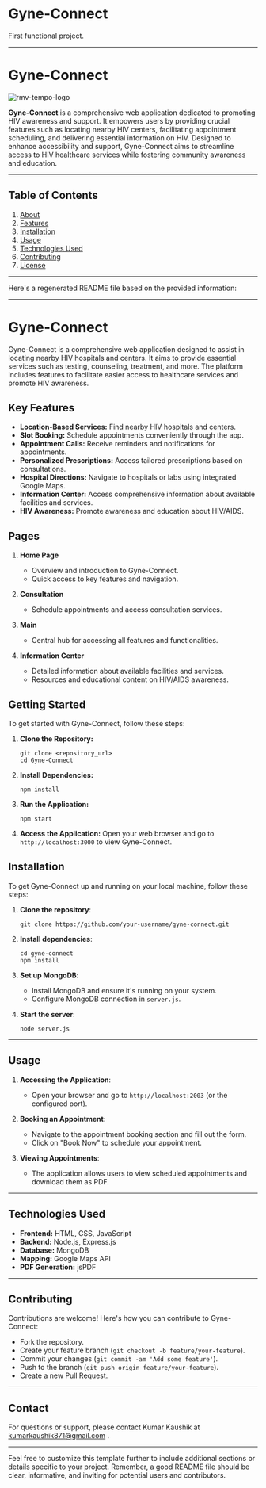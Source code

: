 # Gyne-Connect
First functional project.

---

# Gyne-Connect

![rmv-tempo-logo](https://github.com/kkaushik14/Gyne-Connect/assets/147918121/d8709b1b-a6ba-4f1a-907f-518b88b3892f)


**Gyne-Connect** is a comprehensive web application dedicated to promoting HIV awareness and support. It empowers users by providing crucial features such as locating nearby HIV centers, facilitating appointment scheduling, and delivering essential information on HIV. Designed to enhance accessibility and support, Gyne-Connect aims to streamline access to HIV healthcare services while fostering community awareness and education.

---

## Table of Contents

1. [About](#about)
2. [Features](#features)
3. [Installation](#installation)
4. [Usage](#usage)
5. [Technologies Used](#technologies-used)
6. [Contributing](#contributing)
7. [License](#license)

---

Here's a regenerated README file based on the provided information:

---

# Gyne-Connect

Gyne-Connect is a comprehensive web application designed to assist in locating nearby HIV hospitals and centers. It aims to provide essential services such as testing, counseling, treatment, and more. The platform includes features to facilitate easier access to healthcare services and promote HIV awareness.

## Key Features

- **Location-Based Services:** Find nearby HIV hospitals and centers.
- **Slot Booking:** Schedule appointments conveniently through the app.
- **Appointment Calls:** Receive reminders and notifications for appointments.
- **Personalized Prescriptions:** Access tailored prescriptions based on consultations.
- **Hospital Directions:** Navigate to hospitals or labs using integrated Google Maps.
- **Information Center:** Access comprehensive information about available facilities and services.
- **HIV Awareness:** Promote awareness and education about HIV/AIDS.

## Pages

1. **Home Page**
   - Overview and introduction to Gyne-Connect.
   - Quick access to key features and navigation.

2. **Consultation**
   - Schedule appointments and access consultation services.

3. **Main**
   - Central hub for accessing all features and functionalities.

4. **Information Center**
   - Detailed information about available facilities and services.
   - Resources and educational content on HIV/AIDS awareness.

## Getting Started

To get started with Gyne-Connect, follow these steps:

1. **Clone the Repository:**
   ```
   git clone <repository_url>
   cd Gyne-Connect
   ```

2. **Install Dependencies:**
   ```
   npm install
   ```

3. **Run the Application:**
   ```
   npm start
   ```

4. **Access the Application:**
   Open your web browser and go to `http://localhost:3000` to view Gyne-Connect.

## Installation

To get Gyne-Connect up and running on your local machine, follow these steps:

1. **Clone the repository**:
   ```
   git clone https://github.com/your-username/gyne-connect.git
   ```

2. **Install dependencies**:
   ```
   cd gyne-connect
   npm install
   ```

3. **Set up MongoDB**:
   - Install MongoDB and ensure it's running on your system.
   - Configure MongoDB connection in `server.js`.

4. **Start the server**:
   ```
   node server.js
   ```

---

## Usage

1. **Accessing the Application**:
   - Open your browser and go to `http://localhost:2003` (or the configured port).

2. **Booking an Appointment**:
   - Navigate to the appointment booking section and fill out the form.
   - Click on "Book Now" to schedule your appointment.

3. **Viewing Appointments**:
   - The application allows users to view scheduled appointments and download them as PDF.

---

## Technologies Used

- **Frontend:** HTML, CSS, JavaScript
- **Backend:** Node.js, Express.js
- **Database:** MongoDB
- **Mapping:** Google Maps API
- **PDF Generation:** jsPDF

---

## Contributing

Contributions are welcome! Here's how you can contribute to Gyne-Connect:
- Fork the repository.
- Create your feature branch (`git checkout -b feature/your-feature`).
- Commit your changes (`git commit -am 'Add some feature'`).
- Push to the branch (`git push origin feature/your-feature`).
- Create a new Pull Request.

---

## Contact

For questions or support, please contact Kumar Kaushik at kumarkaushik871@gmail.com .

---

Feel free to customize this template further to include additional sections or details specific to your project. Remember, a good README file should be clear, informative, and inviting for potential users and contributors.
